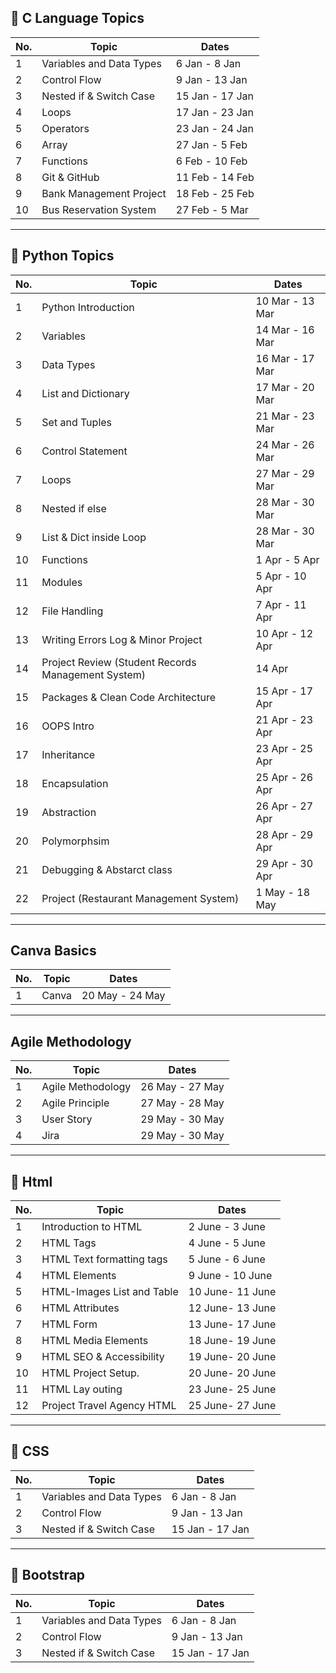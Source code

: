 
## 📘 C Language Topics

| No. | Topic                            | Dates           |
|-----|----------------------------------|-----------------|
| 1   | Variables and Data Types         | 6 Jan - 8 Jan   |
| 2   | Control Flow                     | 9 Jan - 13 Jan  |
| 3   | Nested if & Switch Case          | 15 Jan - 17 Jan |
| 4   | Loops                            | 17 Jan - 23 Jan |
| 5   | Operators                        | 23 Jan - 24 Jan |
| 6   | Array                            | 27 Jan - 5 Feb  |
| 7   | Functions                        | 6 Feb - 10 Feb  |
| 8   | Git & GitHub                     | 11 Feb - 14 Feb |
| 9   | Bank Management Project          | 18 Feb - 25 Feb |
| 10  | Bus Reservation System           | 27 Feb - 5 Mar  |

---

## 🐍 Python Topics

| No. | Topic                                  | Dates             |
|-----|----------------------------------------|-------------------|
| 1   | Python Introduction                    | 10 Mar - 13 Mar   |
| 2   | Variables                              | 14 Mar - 16 Mar   |
| 3   | Data Types                             | 16 Mar - 17 Mar   |
| 4   | List and Dictionary                    | 17 Mar - 20 Mar   |
| 5   | Set and Tuples                         | 21 Mar - 23 Mar   |
| 6   | Control Statement                      | 24 Mar - 26 Mar   |
| 7   | Loops                                  | 27 Mar - 29 Mar   |
| 8   | Nested if else                         | 28 Mar - 30 Mar   |
| 9   | List & Dict inside Loop                | 28 Mar - 30 Mar   |
| 10  | Functions                              | 1 Apr - 5 Apr     |
| 11  | Modules                                | 5 Apr - 10 Apr    |
| 12  | File Handling                          | 7 Apr - 11 Apr    |
| 13  | Writing Errors Log & Minor Project     | 10 Apr - 12 Apr   |
| 14  | Project Review (Student Records Management System) | 14 Apr            |
| 15  | Packages & Clean Code Architecture     | 15 Apr - 17 Apr   |
| 16  | OOPS Intro                             | 21 Apr - 23 Apr   |
| 17  | Inheritance                            | 23 Apr - 25 Apr   |
| 18  | Encapsulation                          | 25 Apr - 26 Apr   |
| 19  | Abstraction                            | 26 Apr - 27 Apr   |
| 20  | Polymorphsim                           | 28 Apr - 29 Apr   |
| 21  | Debugging & Abstarct class             | 29 Apr - 30 Apr   |
| 22  | Project (Restaurant Management System) | 1 May - 18 May    |
 

 ---

## Canva Basics

| No. | Topic                                  | Dates             |
|-----|----------------------------------------|-------------------|
| 1   | Canva                                  | 20 May - 24 May   |


---

## Agile Methodology

| No. | Topic                                  | Dates             |
|-----|----------------------------------------|-------------------|
| 1   | Agile Methodology                      | 26 May - 27 May   |
| 2   | Agile Principle                        | 27 May - 28 May   |
| 3   | User Story                             | 29 May - 30 May   |
| 4   | Jira                                   | 29 May - 30 May   |

---

## 📘 Html

| No. | Topic                            | Dates           |
|-----|----------------------------------|-----------------|
| 1   | Introduction to HTML             | 2 June - 3 June |
| 2   | HTML Tags                        | 4 June - 5 June |
| 3   | HTML Text formatting tags        | 5 June - 6 June |
| 4   | HTML Elements                    | 9 June - 10 June|
| 5   | HTML-Images List and Table       | 10 June- 11 June|
| 6   | HTML Attributes                  | 12 June- 13 June|
| 7   | HTML Form                        | 13 June- 17 June|
| 8   | HTML Media Elements              | 18 June- 19 June|
| 9   | HTML SEO & Accessibility         | 19 June- 20 June|
| 10  | HTML Project Setup.              | 20 June- 20 June|
| 11  | HTML Lay outing                  | 23 June- 25 June|
| 12  | Project Travel Agency HTML       | 25 June- 27 June|

---

## 📘 CSS

| No. | Topic                            | Dates           |
|-----|----------------------------------|-----------------|
| 1   | Variables and Data Types         | 6 Jan - 8 Jan   |
| 2   | Control Flow                     | 9 Jan - 13 Jan  |
| 3   | Nested if & Switch Case          | 15 Jan - 17 Jan |

---

## 📘 Bootstrap

| No. | Topic                            | Dates           |
|-----|----------------------------------|-----------------|
| 1   | Variables and Data Types         | 6 Jan - 8 Jan   |
| 2   | Control Flow                     | 9 Jan - 13 Jan  |
| 3   | Nested if & Switch Case          | 15 Jan - 17 Jan |





